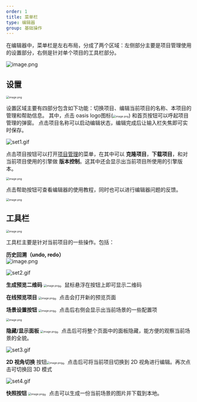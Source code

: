 ```yaml
---
order: 1
title: 菜单栏
type: 编辑器
group: 基础操作
---
```


在编辑器中，菜单栏是左右布局，分成了两个区域：左侧部分主要是项目管理使用的设置部分，右侧是针对单个项目的工具栏部分。  

![image.png](https://img.alicdn.com/imgextra/i4/O1CN0132fsSv1V0iuAhcfMl_!!6000000002591-2-tps-3574-84.png)

## 设置

<img src="https://img.alicdn.com/imgextra/i4/O1CN01gVf5E61hSSH3HUpgK_!!6000000004276-2-tps-782-76.png" alt="image.png" style="zoom:50%;" />  

设置区域主要有四部分包含如下功能：切换项目、编辑当前项目的名称、本项目的管理和帮助信息。
其中，点击 oasis logo图标(<img src="https://img.alicdn.com/imgextra/i2/O1CN012Po13d1b0A749y10f_!!6000000003402-2-tps-68-60.png" alt="image.png" style="zoom:50%;" />) 和首页按钮可以呼起项目管理的弹窗。
点击项目名称可以启动编辑状态，编辑完成后让输入栏失焦即可实时保存。  

![set1.gif](https://img.alicdn.com/imgextra/i2/O1CN01Dit11q1YhGXZNv8j0_!!6000000003090-1-tps-286-98.gif)

点击项目按钮可以打开[项目管理](${docs}editor-projec-cn)的菜单，在其中可以 **克隆项目**，**下载项目**，和对当前项目使用的引擎做 **版本控制**。这其中还会显示出当前项目所使用的引擎版本。  

<img src="https://img.alicdn.com/imgextra/i2/O1CN01jGVh1o1rzZ42dHa8B_!!6000000005702-2-tps-424-368.png" alt="image.png" style="zoom:50%;" />

点击帮助按钮可查看编辑器的使用教程，同时也可以进行编辑器问题的反馈。  

<img src="https://img.alicdn.com/imgextra/i3/O1CN01BFfELm1vW1zGff5aO_!!6000000006179-2-tps-280-212.png" alt="image.png" style="zoom:50%;" />

## 工具栏

<img src="https://img.alicdn.com/imgextra/i3/O1CN016IMSYH1tLNXdj2Hmm_!!6000000005885-2-tps-1142-76.png" alt="image.png" style="zoom:50%;" />  

工具栏主要是针对当前项目的一些操作。包括：

**历史回溯（undo, redo）**   
![image.png](https://img.alicdn.com/imgextra/i2/O1CN01FIFi1i1bmFhTNvw7e_!!6000000003507-1-tps-799-518.gif)​  

![set2.gif](https://intranetproxy.alipay.com/skylark/lark/0/2021/gif/315574/1626936889436-a6f8dab6-8553-4158-b50a-75f07ff1e300.gif#clientId=u767de926-e2b6-4&from=drop&height=345&id=ucd2d2e31&margin=%5Bobject%20Object%5D&name=set2.gif&originHeight=518&originWidth=799&originalType=binary&ratio=1&size=128262&status=done&style=none&taskId=ud4c468cf-0038-41b9-96bb-74885cd3c85&width=532)

**生成预览二维码** <img src="https://img.alicdn.com/imgextra/i3/O1CN01NVpSCX1c5UKjuZtrH_!!6000000003549-2-tps-54-44.png" alt="image.png" style="zoom:50%;" />。鼠标悬浮在按钮上即可显示二维码

**在线预览项目** <img src="https://img.alicdn.com/imgextra/i1/O1CN015EMX2n1TxEGY79kKl_!!6000000002448-2-tps-46-44.png" alt="image.png" style="zoom:50%;" />。点击会打开新的预览页面

**场景设置按钮** <img src="https://img.alicdn.com/imgextra/i3/O1CN01bZ4A3A1TH5pOFAkJj_!!6000000002356-2-tps-46-48.png" alt="image.png" style="zoom:50%;" />。点击后右侧会显示出当前场景的一些配置项

<img src="https://img.alicdn.com/imgextra/i3/O1CN012JtXG01RvHLTfSMAQ_!!6000000002173-2-tps-874-1318.png" alt="image.png" style="zoom:50%;" />

**隐藏/显示面板** <img src="https://img.alicdn.com/imgextra/i1/O1CN01CQJmM91kb6bPah6V6_!!6000000004701-2-tps-42-36.png" alt="image.png" style="zoom:50%;" />。点击后可将整个页面中的面板隐藏，能方便的观察当前场景的全貌。

![set3.gif](https://img.alicdn.com/imgextra/i2/O1CN01HBZbdv20AZVhAaep2_!!6000000006809-1-tps-1777-984.gif)

**2D 视角切换** 按钮<img src="https://img.alicdn.com/imgextra/i2/O1CN01ij8NXB1KU4Vfw1a2o_!!6000000001166-2-tps-64-48.png" alt="image.png" style="zoom:50%;" />。点击后可将当前项目切换到 2D 视角进行编辑。再次点击可切换回 3D 模式

![set4.gif](https://img.alicdn.com/imgextra/i1/O1CN016Se9rO1DCTzDJN6e0_!!6000000000180-1-tps-1777-984.gif)

**快照按钮** <img src="https://img.alicdn.com/imgextra/i1/O1CN01yFxqDF1paFwlStK0c_!!6000000005376-2-tps-60-40.png" alt="image.png" style="zoom:50%;" />。点击可以生成一份当前场景的图片并下载到本地。

